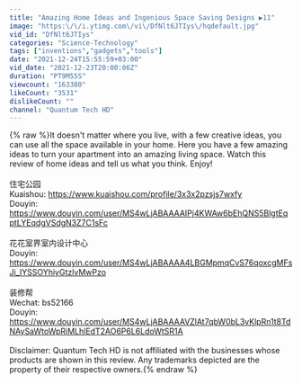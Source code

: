 ```yaml
---
title: "Amazing Home Ideas and Ingenious Space Saving Designs ▶11"
image: "https:\/\/i.ytimg.com\/vi\/DfNlt6JTIys\/hqdefault.jpg"
vid_id: "DfNlt6JTIys"
categories: "Science-Technology"
tags: ["inventions","gadgets","tools"]
date: "2021-12-24T15:55:59+03:00"
vid_date: "2021-12-23T20:00:06Z"
duration: "PT9M55S"
viewcount: "163380"
likeCount: "3531"
dislikeCount: ""
channel: "Quantum Tech HD"
---
```

{% raw %}It doesn't matter where you live, with a few creative ideas, you can use all the space available in your home. Here you have a few amazing ideas to turn your apartment into an amazing living space. Watch this review of home ideas and tell us what you think. Enjoy!<br /><br />住宅公园<br />Kuaishou: <a rel="nofollow" target="blank" href="https://www.kuaishou.com/profile/3x3x2pzsjs7wxfy">https://www.kuaishou.com/profile/3x3x2pzsjs7wxfy</a><br />Douyin: <a rel="nofollow" target="blank" href="https://www.douyin.com/user/MS4wLjABAAAAIPj4KWAw6bEhQNS5BlgtEqptLYEqdgVSdgN3Z7C1sFc">https://www.douyin.com/user/MS4wLjABAAAAIPj4KWAw6bEhQNS5BlgtEqptLYEqdgVSdgN3Z7C1sFc</a><br /><br />花花室界室内设计中心<br />Douyin: <a rel="nofollow" target="blank" href="https://www.douyin.com/user/MS4wLjABAAAA4LBGMpmqCvS76qoxcgMFsJi_IYSSOYhiyGtzlvMwPzo">https://www.douyin.com/user/MS4wLjABAAAA4LBGMpmqCvS76qoxcgMFsJi_IYSSOYhiyGtzlvMwPzo</a><br /><br />装修帮<br />Wechat: bs52166 <br />Douyin: <a rel="nofollow" target="blank" href="https://www.douyin.com/user/MS4wLjABAAAAVZlAt7qbW0bL3vKlpRn1t8TdNAySaWtoWpRiMLhlEdT2AO6P6L6LdoWtSR1A">https://www.douyin.com/user/MS4wLjABAAAAVZlAt7qbW0bL3vKlpRn1t8TdNAySaWtoWpRiMLhlEdT2AO6P6L6LdoWtSR1A</a><br /><br />Disclaimer: Quantum Tech HD is not affiliated with the businesses whose products are shown in this review. Any trademarks depicted are the property of their respective owners.{% endraw %}
